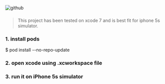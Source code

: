 ![github](https://github.com/druidream/HelloWorld/blob/master/Songoroo-demo.gif?raw=true "")
### 
> This project has been tested on xcode 7 and is best fit for iphone 5s simulator.

### 1. install pods
$ pod install --no-repo-update
### 2. open xcode using .xcworkspace file
### 3. run it on iPhone 5s simulator